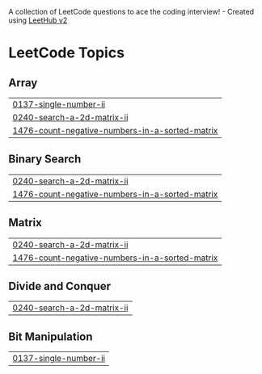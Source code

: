 A collection of LeetCode questions to ace the coding interview! - Created using [LeetHub v2](https://github.com/arunbhardwaj/LeetHub-2.0)
<!---LeetCode Topics Start-->
# LeetCode Topics
## Array
|  |
| ------- |
| [0137-single-number-ii](https://github.com/Devansh1404/Leetcode/tree/master/0137-single-number-ii) |
| [0240-search-a-2d-matrix-ii](https://github.com/Devansh1404/Leetcode/tree/master/0240-search-a-2d-matrix-ii) |
| [1476-count-negative-numbers-in-a-sorted-matrix](https://github.com/Devansh1404/Leetcode/tree/master/1476-count-negative-numbers-in-a-sorted-matrix) |
## Binary Search
|  |
| ------- |
| [0240-search-a-2d-matrix-ii](https://github.com/Devansh1404/Leetcode/tree/master/0240-search-a-2d-matrix-ii) |
| [1476-count-negative-numbers-in-a-sorted-matrix](https://github.com/Devansh1404/Leetcode/tree/master/1476-count-negative-numbers-in-a-sorted-matrix) |
## Matrix
|  |
| ------- |
| [0240-search-a-2d-matrix-ii](https://github.com/Devansh1404/Leetcode/tree/master/0240-search-a-2d-matrix-ii) |
| [1476-count-negative-numbers-in-a-sorted-matrix](https://github.com/Devansh1404/Leetcode/tree/master/1476-count-negative-numbers-in-a-sorted-matrix) |
## Divide and Conquer
|  |
| ------- |
| [0240-search-a-2d-matrix-ii](https://github.com/Devansh1404/Leetcode/tree/master/0240-search-a-2d-matrix-ii) |
## Bit Manipulation
|  |
| ------- |
| [0137-single-number-ii](https://github.com/Devansh1404/Leetcode/tree/master/0137-single-number-ii) |
<!---LeetCode Topics End-->
